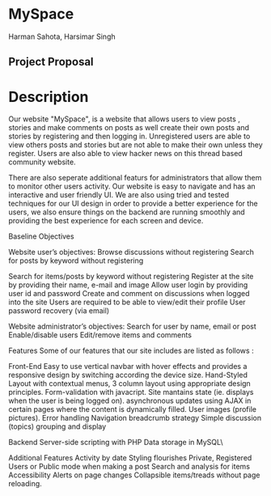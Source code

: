 # MySpace
Harman Sahota, Harsimar Singh

## Project Proposal

# Description
Our website "MySpace", is a website that allows users to view posts , stories and make
comments on posts as well create their own posts and stories by registering and then
logging in. Unregistered users are able to view others posts and stories but are not able
to make their own unless they register. Users are also able to view hacker news on this
thread based community website.

There are also seperate additional featurs for administrators that allow them to monitor
other users activity. Our website is easy to navigate and has an interactive and user
friendly UI. We are also using tried and tested techniques for our UI design in order to
provide a better experience for the users, we also ensure things on the backend are
running smoothly and providing the best experience for each screen and device.

Baseline Objectives

Website user’s objectives:
Browse discussions without registering
Search for posts by keyword without registering


Search for items/posts by keyword without registering
Register at the site by providing their name, e-mail and image
Allow user login by providing user id and password
Create and comment on discussions when logged into the site
Users are required to be able to view/edit their profile
User password recovery (via email)

Website administrator’s objectives:
Search for user by name, email or post
Enable/disable users
Edit/remove items and comments

Features
Some of our features that our site includes are listed as follows :

Front-End
Easy to use vertical navbar with hover effects and provides a responsive design by
switching according the device size.
Hand-Styled Layout with contextual menus, 3 column layout using appropriate
design principles.
Form-validation with javacript.
Site mantains state (ie. displays when the user is being logged on).
asynchronous updates using AJAX in certain pages where the content is
dynamically filled.
User images (profile pictures).
Error handling
Navigation breadcrumb strategy
Simple discussion (topics) grouping and display

Backend
Server-side scripting with PHP
Data storage in MySQL\

Additional Features
Activity by date
Styling flourishes
Private, Registered Users or Public mode when making a post
Search and analysis for items
Accessibility
Alerts on page changes
Collapsible items/treads without page reloading.
